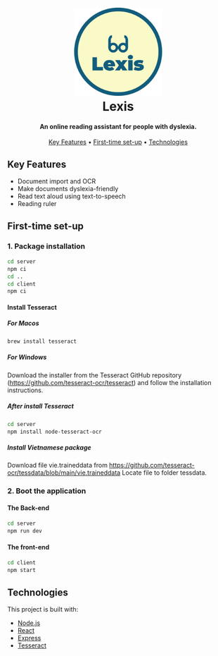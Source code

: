 
<h1 align="center">
  <br>
  <img src="client\src\assets\images\round-logo.png" alt="Lexis" width="200">
  <br>
  Lexis
  <br>
</h1>

<h4 align="center">An online reading assistant for people with dyslexia.</h4>

<p align="center">
  <a href="#key-features">Key Features</a> •
  <a href="#first-time-set-up">First-time set-up</a> •
  <a href="#technologies">Technologies</a> 

</p>

## Key Features

* Document import and OCR
* Make documents dyslexia-friendly
* Read text aloud using text-to-speech
* Reading ruler

## First-time set-up
### 1. Package installation

```sh
cd server
npm ci
cd ..
cd client
npm ci
```

#### Install Tesseract
##### For Macos

```sh
brew install tesseract
```

##### For Windows

Download the installer from the Tesseract GitHub repository (https://github.com/tesseract-ocr/tesseract) and follow the installation instructions.

##### After install Tesseract

```sh
cd server
npm install node-tesseract-ocr
```

##### Install Vietnamese package

Download file vie.traineddata from https://github.com/tesseract-ocr/tessdata/blob/main/vie.traineddata
Locate file to folder tessdata.

### 2. Boot the application

#### The Back-end

```sh
cd server
npm run dev
```

#### The front-end

```sh
cd client
npm start
```

## Technologies

This project is built with:

- [Node.js](https://nodejs.org/)
- [React](https://react.dev/)
- [Express](https://expressjs.com/)
- [Tesseract](https://github.com/tesseract-ocr/tesseract)

